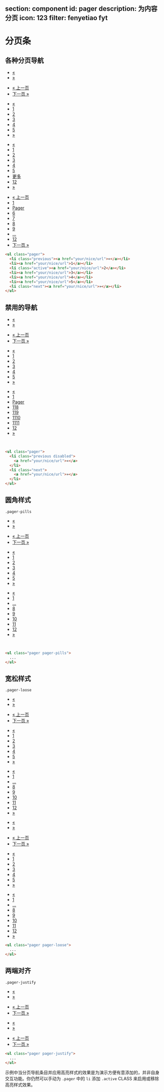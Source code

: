 ﻿section: component
id: pager
description: 为内容分页
icon: 123
filter: fenyetiao fyt
---

# 分页条

## 各种分页导航

<div class="example">
  <ul class="pager">
    <li class="previous"><a href="#">«</a></li>
    <li class="next"><a href="#">»</a></li>
  </ul>
  <ul class="pager">
    <li class="previous"><a href="#">« 上一页</a></li>
    <li class="next"><a href="#">下一页 »</a></li>
  </ul>
  <ul class="pager">
    <li class="previous"><a href="#">«</a></li>
    <li><a href="#">1</a></li>
    <li class="active"><a href="#">2</a></li>
    <li><a href="#">3</a></li>
    <li><a href="#">4</a></li>
    <li><a href="#">5</a></li>
    <li class="next"><a href="#">»</a></li>
  </ul>
  <ul class="pager">
    <li class="previous"><a href="#">«</a></li>
    <li><a href="#">1</a></li>
    <li><a href="#">2</a></li>
    <li><a href="#">3</a></li>
    <li><a href="#">4</a></li>
    <li class="active"><a href="#">5</a></li>
    <li><a href="###" data-toggle="pager" data-placement="bottom">更多</a></li>
    <li><a href="#">12</a></li>
    <li class="next"><a href="#">»</a></li>
  </ul>
  <ul class="pager">
    <li class="previous"><a href="#">« 上一页</a></li>
    <li><a href="#">1</a></li>
    <li><a href="###" data-toggle="pager" data-placement="top" data-url="?page=%">Pager</a></li>
    <li><a href="#">6</a></li>
    <li class="active"><a href="#">7</a></li>
    <li><a href="#">8</a></li>
    <li><a href="#">9</a></li>
    <li><a href="###" data-toggle="pager" data-placement="top">...</a></li>
    <li><a href="#">12</a></li>
    <li class="next"><a href="#">下一页 »</a></li>
  </ul>
</div>

```html
<ul class="pager">
  <li class="previous"><a href="your/nice/url">«</a></li>
  <li><a href="your/nice/url">1</a></li>
  <li class="active"><a href="your/nice/url">2</a></li>
  <li><a href="your/nice/url">3</a></li>
  <li><a href="your/nice/url">4</a></li>
  <li><a href="your/nice/url">5</a></li>
  <li class="next"><a href="your/nice/url">»</a></li>
</ul>
```

## 禁用的导航

<div class="example">
  <ul class="pager">
    <li class="previous disabled"><a href="#">«</a></li>
    <li class="next"><a href="#">»</a></li>
  </ul>
  <ul class="pager">
    <li class="previous"><a href="#">« 上一页</a></li>
    <li class="next disabled"><a href="#">下一页 »</a></li>
  </ul>
  <ul class="pager">
    <li class="previous disabled"><a href="#">«</a></li>
    <li class="active"><a href="#">1</a></li>
    <li><a href="#">2</a></li>
    <li><a href="#">3</a></li>
    <li><a href="#">4</a></li>
    <li><a href="#">5</a></li>
    <li class="next"><a href="#">»</a></li>
  </ul>
  <ul class="pager">
    <li class="previous"><a href="#">«</a></li>
    <li><a href="#">1</a></li>
    <li><a href="###" data-toggle="pager">Pager</a></li>
    <li><a href="#">118</a></li>
    <li><a href="#">119</a></li>
    <li><a href="#">1110</a></li>
    <li><a href="#">1111</a></li>
    <li class="active"><a href="#">12</a></li>
    <li class="next disabled"><a href="#">»</a></li>
  </ul>
  <br>
</div>

```html
<ul class="pager">
  <li class="previous disabled">
    <a href="your/nice/url">«</a>
  </li>
  <li class="next">
    <a href="your/nice/url">»</a>
  </li>
</ul>
```

## 圆角样式

`.pager-pills`

<div class="example">
  <ul class="pager pager-pills">
    <li class="previous disabled"><a href="#">«</a></li>
    <li class="next"><a href="#">»</a></li>
  </ul>
  <ul class="pager pager-pills">
    <li class="previous"><a href="#">« 上一页</a></li>
    <li class="next disabled"><a href="#">下一页 »</a></li>
  </ul>
  <ul class="pager pager-pills">
    <li class="previous disabled"><a href="#">«</a></li>
    <li class="active"><a href="#">1</a></li>
    <li><a href="#">2</a></li>
    <li><a href="#">3</a></li>
    <li><a href="#">4</a></li>
    <li><a href="#">5</a></li>
    <li class="next"><a href="#">»</a></li>
  </ul>
  <ul class="pager pager-pills">
    <li class="previous"><a href="#">«</a></li>
    <li><a href="#">1</a></li>
    <li><a href="###" data-toggle="pager" data-placement="top">...</a></li>
    <li><a href="#">8</a></li>
    <li><a href="#">9</a></li>
    <li><a href="#">10</a></li>
    <li><a href="#">11</a></li>
    <li class="active"><a href="#">12</a></li>
    <li class="next disabled"><a href="#">»</a></li>
  </ul>
  <br>
</div>

```html
<ul class="pager pager-pills">
  ...
</ul>
```

## 宽松样式

`.pager-loose`

<div class="example">
  <ul class="pager pager-loose">
    <li class="previous disabled"><a href="#">«</a></li>
    <li class="next"><a href="#">»</a></li>
  </ul>
  <ul class="pager pager-loose">
    <li class="previous"><a href="#">« 上一页</a></li>
    <li class="next disabled"><a href="#">下一页 »</a></li>
  </ul>
  <ul class="pager pager-loose">
    <li class="previous disabled"><a href="#">«</a></li>
    <li class="active"><a href="#">1</a></li>
    <li><a href="#">2</a></li>
    <li><a href="#">3</a></li>
    <li><a href="#">4</a></li>
    <li><a href="#">5</a></li>
    <li class="next"><a href="#">»</a></li>
  </ul>
  <ul class="pager pager-loose">
    <li class="previous"><a href="#">«</a></li>
    <li><a href="#">1</a></li>
    <li><a href="###" data-toggle="pager" data-placement="top">...</a></li>
    <li><a href="#">8</a></li>
    <li><a href="#">9</a></li>
    <li><a href="#">10</a></li>
    <li><a href="#">11</a></li>
    <li class="active"><a href="#">12</a></li>
    <li class="next disabled"><a href="#">»</a></li>
  </ul>
  <ul class="pager pager-loose pager-pills">
    <li class="previous disabled"><a href="#">«</a></li>
    <li class="next"><a href="#">»</a></li>
  </ul>
  <ul class="pager pager-loose pager-pills">
    <li class="previous"><a href="#">« 上一页</a></li>
    <li class="next disabled"><a href="#">下一页 »</a></li>
  </ul>
  <ul class="pager pager-loose pager-pills">
    <li class="previous disabled"><a href="#">«</a></li>
    <li class="active"><a href="#">1</a></li>
    <li><a href="#">2</a></li>
    <li><a href="#">3</a></li>
    <li><a href="#">4</a></li>
    <li><a href="#">5</a></li>
    <li class="next"><a href="#">»</a></li>
  </ul>
  <ul class="pager pager-loose pager-pills">
    <li class="previous"><a href="#">«</a></li>
    <li><a href="#">1</a></li>
    <li><a href="###" data-toggle="pager" data-placement="top">...</a></li>
    <li><a href="#">8</a></li>
    <li><a href="#">9</a></li>
    <li><a href="#">10</a></li>
    <li><a href="#">11</a></li>
    <li class="active"><a href="#">12</a></li>
    <li class="next disabled"><a href="#">»</a></li>
  </ul>
</div>

```html
<ul class="pager pager-loose">
  ...
</ul>
```

## 两端对齐

`.pager-justify`

<div class="example">
  <ul class="pager pager-justify">
    <li class="previous disabled"><a href="#">«</a></li>
    <li class="next"><a href="#">»</a></li>
  </ul>
  <ul class="pager pager-justify">
    <li class="previous"><a href="#">« 上一页</a></li>
    <li class="next disabled"><a href="#">下一页 »</a></li>
  </ul>
  <ul class="pager pager-justify pager-pills">
    <li class="previous disabled"><a href="#">«</a></li>
    <li class="next"><a href="#">»</a></li>
  </ul>
  <ul class="pager pager-justify pager-pills">
    <li class="previous"><a href="#">« 上一页</a></li>
    <li class="next disabled"><a href="#">下一页 »</a></li>
  </ul>
</div>

```html
<ul class="pager pager-justify">
  ...
</ul>
```

<div class="alert">示例中当分页导航条目并应用高亮样式的效果是为演示方便有意添加的，并非自身交互功能。你仍然可以手动为 <code>.pager</code> 中的 <code>li</code> 添加 <code>.active</code> CLASS 来启用或移除高亮样式效果。</div>

<script>
function afterPageLoad() {
    $('#pageContent').on('click', '.pager > li > a', function() {
        var $item = $(this).parent('li');
        $item.parent().children('.active').removeClass('active');
        if(!isNaN(parseInt($item.text()))) {
            $item.addClass('active');
        }
    });
}
</script>
